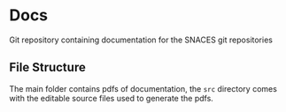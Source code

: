 # Docs

Git repository containing documentation for the SNACES git repositories

## File Structure

The main folder contains pdfs of documentation, the `src` directory comes with
the editable source files used to generate the pdfs.
